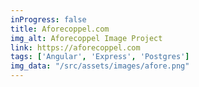```yaml
---
inProgress: false
title: Aforecoppel.com
img_alt: Aforecoppel Image Project
link: https://aforecoppel.com
tags: ['Angular', 'Express', 'Postgres']
img_data: "/src/assets/images/afore.png"
---
```

